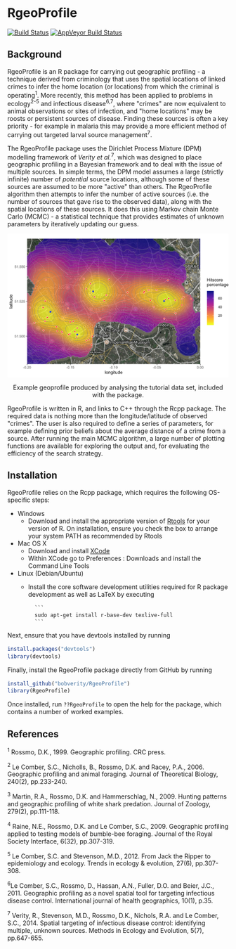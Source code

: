 
# RgeoProfile
[![Build Status](https://travis-ci.org/bobverity/Rgeoprofile.svg?branch=version2.1.0)](https://travis-ci.org/bobverity/Rgeoprofile)
[![AppVeyor Build Status](https://ci.appveyor.com/api/projects/status/github/bobverity/RgeoProfile?branch=version2.1.0&svg=true)](https://ci.appveyor.com/project/bobverity/RgeoProfile)

## Background
RgeoProfile is an R package for carrying out geographic profiling - a technique derived from criminology that uses the spatial locations of linked crimes to infer the home location (or locations) from which the criminal is operating<sup>1</sup>. More recently, this method has been applied to problems in ecology<sup>2-5</sup> and infectious disease<sup>6,7</sup>, where "crimes" are now equivalent to animal observations or sites of infection, and "home locations" may be roosts or persistent sources of disease. Finding these sources is often a key priority - for example in malaria this may provide a more efficient method of carrying out targeted larval source management<sup>7</sup>.

The RgeoProfile package uses the Dirichlet Process Mixture (DPM) modelling framework of *Verity et al.*<sup>7</sup>, which was designed to place geographic profiling in a Bayesian framework and to deal with the issue of multiple sources. In simple terms, the DPM model assumes a large (strictly infinite) number of *potential* source locations, although some of these sources are assumed to be more "active" than others. The RgeoProfile algorithm then attempts to infer the number of active sources (i.e. the number of sources that gave rise to the observed data), along with the spatial locations of these sources. It does this using Markov chain Monte Carlo (MCMC) - a statistical technique that provides estimates of unknown parameters by iteratively updating our guess.

<p align="center">
<img src="R_ignore/LondonExample_figure1.png" width="700" align="middle">

<p align="center"> Example geoprofile produced by analysing the tutorial data set, included with the package. </p>
</p>

RgeoProfile is written in R, and links to C++ through the Rcpp package. The required data is nothing more than the longitude/latitude of observed "crimes". The user is also required to define a series of parameters, for example defining prior beliefs about the average distance of a crime from a source. After running the main MCMC algorithm, a large number of plotting functions are available for exploring the output and, for evaluating the efficiency of the search strategy.


## Installation

RgeoProfile relies on the Rcpp package, which requires the following OS-specific steps:

* Windows
    - Download and install the appropriate version of [Rtools](https://cran.rstudio.com/bin/windows/Rtools/) for your version of R. On installation, ensure you check the box to arrange your system PATH as recommended by Rtools
* Mac OS X
    - Download and install [XCode](http://itunes.apple.com/us/app/xcode/id497799835?mt=12)
    - Within XCode go to Preferences : Downloads and install the Command Line Tools
* Linux (Debian/Ubuntu)
    - Install the core software development utilities required for R package development as well as LaTeX by executing
    
            ```
            sudo apt-get install r-base-dev texlive-full
            ```

Next, ensure that you have devtools installed by running
```r
install.packages("devtools")
library(devtools)
```
Finally, install the RgeoProfile package directly from GitHub by running
```r
install_github("bobverity/RgeoProfile")
library(RgeoProfile)
```
Once installed, run `??RgeoProfile` to open the help for the package, which contains a number of worked examples.


## References

<sup>1</sup> Rossmo, D.K., 1999. Geographic profiling. CRC press.

<sup>2</sup> Le Comber, S.C., Nicholls, B., Rossmo, D.K. and Racey, P.A., 2006. Geographic profiling and animal foraging. Journal of Theoretical Biology, 240(2), pp.233-240.

<sup>3</sup> Martin, R.A., Rossmo, D.K. and Hammerschlag, N., 2009. Hunting patterns and geographic profiling of white shark predation. Journal of Zoology, 279(2), pp.111-118.

<sup>4</sup> Raine, N.E., Rossmo, D.K. and Le Comber, S.C., 2009. Geographic profiling applied to testing models of bumble-bee foraging. Journal of the Royal Society Interface, 6(32), pp.307-319.

<sup>5</sup> Le Comber, S.C. and Stevenson, M.D., 2012. From Jack the Ripper to epidemiology and ecology. Trends in ecology & evolution, 27(6), pp.307-308.

<sup>6</sup>Le Comber, S.C., Rossmo, D., Hassan, A.N., Fuller, D.O. and Beier, J.C., 2011. Geographic profiling as a novel spatial tool for targeting infectious disease control. International journal of health geographics, 10(1), p.35.

<sup>7</sup> Verity, R., Stevenson, M.D., Rossmo, D.K., Nichols, R.A. and Le Comber, S.C., 2014. Spatial targeting of infectious disease control: identifying multiple, unknown sources. Methods in Ecology and Evolution, 5(7), pp.647-655.
